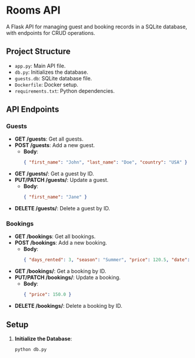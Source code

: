 # Rooms API
A Flask API for managing guest and booking records in a SQLite database, with endpoints for CRUD operations.

## Project Structure
* `app.py`: Main API file.
* `db.py`: Initializes the database.
* `guests.db`: SQLite database file.
* `Dockerfile`: Docker setup.
* `requirements.txt`: Python dependencies.

## API Endpoints

### Guests
* **GET /guests**: Get all guests.
* **POST /guests**: Add a new guest.
  * **Body**:
    ```json
    { "first_name": "John", "last_name": "Doe", "country": "USA" }
    ```
* **GET /guests/<id>**: Get a guest by ID.
* **PUT/PATCH /guests/<id>**: Update a guest.
  * **Body**:
    ```json
    { "first_name": "Jane" }
    ```
* **DELETE /guests/<id>**: Delete a guest by ID.

### Bookings
* **GET /bookings**: Get all bookings.
* **POST /bookings**: Add a new booking.
  * **Body**:
    ```json
    { "days_rented": 3, "season": "Summer", "price": 120.5, "date": "2023-08-01", "guest_id": 1, "room_type": "Deluxe" }
    ```
* **GET /bookings/<id>**: Get a booking by ID.
* **PUT/PATCH /bookings/<id>**: Update a booking.
  * **Body**:
    ```json
    { "price": 150.0 }
    ```
* **DELETE /bookings/<id>**: Delete a booking by ID.

## Setup

1. **Initialize the Database**:
   ```bash
   python db.py

